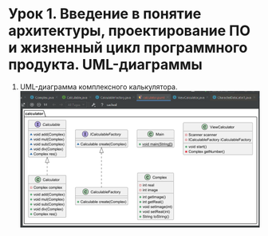 # Урок 1. Введение в понятие архитектуры, проектирование ПО и жизненный цикл программного продукта. UML-диаграммы
1. UML-диаграмма комплексного калькулятора.
![image1](image1.png)
